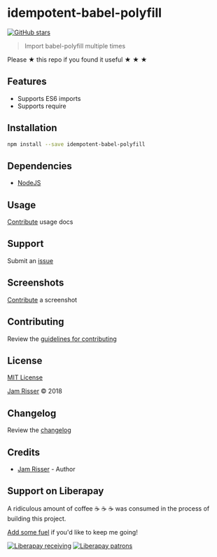 # idempotent-babel-polyfill

[![GitHub stars](https://img.shields.io/github/stars/codejamninja/idempotent-babel-polyfill.svg?style=social&label=Stars)](https://github.com/codejamninja/idempotent-babel-polyfill)

> Import babel-polyfill multiple times

Please ★ this repo if you found it useful ★ ★ ★


## Features

* Supports ES6 imports
* Supports require


## Installation

```sh
npm install --save idempotent-babel-polyfill
```


## Dependencies

* [NodeJS](https://nodejs.org)


## Usage

[Contribute](https://github.com/codejamninja/idempotent-babel-polyfill/blob/master/CONTRIBUTING.md) usage docs


## Support

Submit an [issue](https://github.com/codejamninja/idempotent-babel-polyfill/issues/new)


## Screenshots

[Contribute](https://github.com/codejamninja/idempotent-babel-polyfill/blob/master/CONTRIBUTING.md) a screenshot


## Contributing

Review the [guidelines for contributing](https://github.com/codejamninja/idempotent-babel-polyfill/blob/master/CONTRIBUTING.md)


## License

[MIT License](https://github.com/codejamninja/idempotent-babel-polyfill/blob/master/LICENSE)

[Jam Risser](https://codejam.ninja) © 2018


## Changelog

Review the [changelog](https://github.com/codejamninja/idempotent-babel-polyfill/blob/master/CHANGELOG.md)


## Credits

* [Jam Risser](https://codejam.ninja) - Author


## Support on Liberapay

A ridiculous amount of coffee ☕ ☕ ☕ was consumed in the process of building this project.

[Add some fuel](https://liberapay.com/codejamninja/donate) if you'd like to keep me going!

[![Liberapay receiving](https://img.shields.io/liberapay/receives/codejamninja.svg?style=flat-square)](https://liberapay.com/codejamninja/donate)
[![Liberapay patrons](https://img.shields.io/liberapay/patrons/codejamninja.svg?style=flat-square)](https://liberapay.com/codejamninja/donate)
